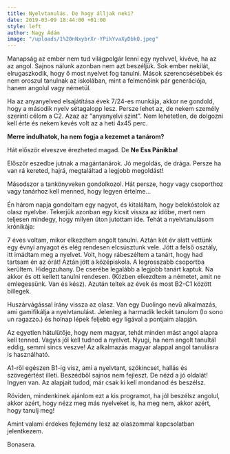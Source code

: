 ```yaml
---
title: Nyelvtanulás. De hogy álljak neki?
date: 2019-03-09 18:44:00 +01:00
style: left
author: Nagy Ádám
image: "/uploads/1%20nNxybrXr-YPikYvaXyDbkQ.jpeg"
---
```


Manapság az ember nem tud világpolgár lenni egy nyelvvel, kivéve, ha az az angol. Sajnos nálunk azonban nem azt beszéljük. Sok ember nekilát, elrugaszkodik, hogy ő most nyelvet fog tanulni. Mások szerencsésebbek és nem oroszul tanulnak az iskolában, mint a felmenőink pár generációja, hanem angolul vagy németül. 

Ha az anyanyelved elsajátítása évek 7/24-es munkája, akkor ne gondold, hogy a második nyelv sétagalopp lesz. Persze lehet az, de nekem személy szerinti célom a C2. Azaz az "anyanyelvi szint". Nem lehetetlen, de dolgozni kell érte és nekem kevés volt az a heti 4x45 perc.

**Merre indulhatok, ha nem fogja a kezemet a tanárom?**

Hát először elveszve érezheted magad. De **Ne Ess Pánikba!**

Először eszedbe jutnak a magántanárok. Jó megoldás, de drága. Persze ha van rá kereted, hajrá, megtaláltad a legjobb megoldást!

Másodszor a tankönyveken gondolkozol. Hát persze, hogy vagy csoporthoz vagy tanárhoz kell menned, hogy legyen értelme...

Én három napja gondoltam egy nagyot, és kitaláltam, hogy belekóstolok az olasz nyelvbe. Tekerjük azonban egy kicsit vissza az időbe, mert nem teljesen mindegy, hogy milyen úton jutottam ide. Tehát a nyelvtanulásom krónikája:

7 éves voltam, mikor elkezdtem angolt tanulni. Aztán két év alatt vettünk egy évnyi anyagot és elég rendesen elcsúsztunk vele. Jött a felső osztály, itt imádtam meg a nyelvet. Volt, hogy rábeszéltem a tanárt, hogy had tartsam én az órát! Aztán jött a középiskola. A legrosszabb csoportba kerültem. Hidegzuhany. De cserébe legalább a legjobb tanárt kaptuk. Na akkor és ott kellett tanulni rendesen. (Közben elkezdtem a németet, amit ne emlegessünk. Van és kész). Azután teltek az évek és most B2-C1 között billegek. 

Huszárvágással irány vissza az olasz. Van egy Duolingo nevű alkalmazás, ami gamifikálja a nyelvtanulást. Jelenleg a harmadik leckét tanulom (Io sono un ragazzo.) és holnap lépek feljebb egy ligával a pontjaim alapján. 

Az egyetlen hátulütője, hogy nem magyar, tehát minden mást  angol alapra kell tenned. Vagyis jól kell tudnod a nyelvet. Nyugi, ha nem angolt tanultál eddig, semmi sincs veszve! Az alkalmazás magyar alappal angol tanulásra is használható. 

A1-ről egészen B1-ig visz, ami a nyelvtant, szókincset, hallás és szövegértést illeti. Beszédből sajnos nem fejleszt. De nézd a jó oldalát! Ingyen van. Az alapjait tudod, már csak ki kell mondanod és beszélsz. 

Röviden, mindenkinek ajánlom ezt a kis programot, ha jól beszélsz angolul, akkor azért, hogy nézz meg más nyelveket is, ha meg nem, akkor azért, hogy tanulj meg! 

Amint valami érdekes fejlemény lesz az olaszommal kapcsolatban jelentkezem.

Bonasera. 